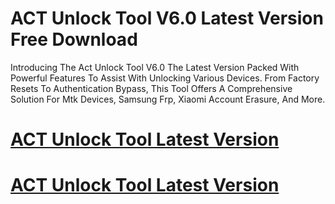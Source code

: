 # ACT Unlock Tool V6.0 Latest Version Free Download

Introducing The Act Unlock Tool V6.0 The Latest Version Packed With Powerful Features To Assist With Unlocking Various Devices. From Factory Resets To Authentication Bypass, This Tool Offers A Comprehensive Solution For Mtk Devices, Samsung Frp, Xiaomi Account Erasure, And More.



# [ACT Unlock Tool Latest Version](https://technicalworld.co/click-to-download/)

# [ACT Unlock Tool Latest Version](https://technicalworld.co/click-to-download/)
